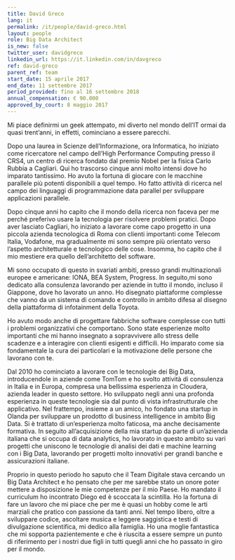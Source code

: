 ```yaml
---
title: David Greco
lang: it
permalink: /it/people/david-greco.html
layout: people
role: Big Data Architect
is_new: false
twitter_user: davidgreco
linkedin_url: https://it.linkedin.com/in/davgreco
ref: david-greco
parent_ref: team
start_date: 15 aprile 2017
end_date: 11 settembre 2017
period_provided: fino al 16 settembre 2018
annual_compensation: € 90.000
approved_by_court: 8 maggio 2017
---
```

Mi piace definirmi un geek attempato, mi diverto nel mondo dell’IT ormai da quasi trent’anni, in effetti, cominciano a essere parecchi.

Dopo una laurea in Scienze dell’Informazione, ora Informatica, ho iniziato come ricercatore nel campo dell’High Performance Computing presso il CRS4, un centro di ricerca fondato dal premio Nobel per la fisica Carlo Rubbia a Cagliari. Qui ho trascorso cinque anni molto intensi dove ho imparato tantissimo. Ho avuto la fortuna di giocare con le macchine parallele più potenti disponibili a quel tempo. Ho fatto attività di ricerca nel campo dei linguaggi di programmazione data parallel per sviluppare applicazioni parallele. 

Dopo cinque anni ho capito che il mondo della ricerca non faceva per me perché preferivo usare la tecnologia per risolvere problemi pratici. Dopo aver lasciato Cagliari, ho iniziato a lavorare come capo progetto in una piccola azienda tecnologica di Roma con clienti importanti come Telecom Italia, Vodafone, ma gradualmente mi sono sempre più orientato verso l’aspetto architetturale e tecnologico delle cose. Insomma, ho capito che il mio mestiere era quello dell’architetto del software. 

Mi sono occupato di questo in svariati ambiti, presso grandi multinazionali europee e americane: IONA, BEA System, Progress. In seguito,mi sono dedicato alla consulenza lavorando per aziende in tutto il mondo, incluso il Giappone, dove ho lavorato un anno. 
Ho disegnato piattaforme complesse che vanno da un sistema di comando e controllo in ambito difesa al disegno della piattaforma di infotainment della Toyota.

Ho avuto modo anche di progettare fabbriche software complesse con tutti i problemi organizzativi che comportano.  Sono state esperienze molto importanti che mi hanno insegnato  a sopravvivere allo stress delle scadenze e a interagire con clienti esigenti e difficili. Ho imparato come sia fondamentale la cura dei particolari e la motivazione delle persone che lavorano con te.

Dal 2010 ho cominciato a lavorare con le tecnologie dei Big Data, introducendole in aziende come TomTom e ho svolto attività di consulenza in Italia e in Europa, compresa una bellissima esperienza in Cloudera, azienda leader in questo settore. Ho sviluppato negli anni una profonda esperienza  in queste tecnologie sia dal punto di vista infrastrutturale che applicativo. Nel frattempo, insieme a un amico,  ho fondato una startup in Olanda per sviluppare un prodotto di business intelligence in ambito Big Data. Si è trattato di un’esperienza molto faticosa, ma anche decisamente formativa.
In seguito all’acquisizione della mia startup da parte di un’azienda italiana che si occupa di data analytics, ho lavorato in questo ambito su vari progetti che uniscono le tecnologie di analisi dei dati e machine learning con i Big Data,  lavorando per progetti molto innovativi per grandi banche e assicurazioni italiane. 

Proprio in  questo periodo ho saputo che il Team Digitale stava cercando un Big Data Architect e ho pensato che per me sarebbe stato un onore poter mettere a disposizione le mie competenze per il mio Paese. Ho mandato il curriculum ho incontrato Diego ed è scoccata la scintilla. 
Ho la fortuna di fare un lavoro che mi piace che per me è quasi un hobby come le arti marziali che pratico con passione da tanti anni. Nel tempo libero, oltre a sviluppare codice, ascoltare musica e leggere saggistica e testi di divulgazione scientifica, mi dedico alla famiglia.  Ho una moglie fantastica che mi sopporta pazientemente e che è riuscita a essere sempre un punto di riferimento per i nostri due figli in tutti quegli anni che ho passato in giro per il mondo.
